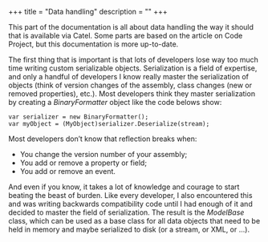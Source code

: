 +++
title = "Data handling" 
description = ""
+++

This part of the documentation is all about data handling the way it should that is available via Catel. Some parts are based on the article on Code Project, but this documentation is more up-to-date.

The first thing that is important is that lots of developers lose way too much time writing custom serializable objects. Serialization is a field of expertise, and only a handful of developers I know really master the serialization of objects (think of version changes of the assembly, class changes (new or removed properties), etc.). Most developers think they master serialization by creating a *BinaryFormatter* object like the code belows show:

```
var serializer = new BinaryFormatter();
var myObject = (MyObject)serializer.Deserialize(stream);
```

Most developers don’t know that reflection breaks when:

- You change the version number of your assembly;
- You add or remove a property or field;
- You add or remove an event.

And even if you know, it takes a lot of knowledge and courage to start beating the beast of burden. Like every developer, I also encountered this and was writing backwards compatibility code until I had enough of it and decided to master the field of serialization. The result is the *ModelBase* class, which can be used as a base class for all data objects that need to be held in memory and maybe serialized to disk (or a stream, or XML, or ...).